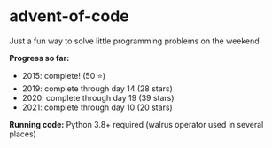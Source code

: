 # advent-of-code

Just a fun way to solve little programming problems on the weekend

**Progress so far:** 
* 2015: complete! (50 :star:)
* 2019: complete through day 14 (28 stars)
* 2020: complete through day 19 (39 stars)
* 2021: complete through day 10 (20 stars)

**Running code:**
Python 3.8+ required (walrus operator used in several places)
